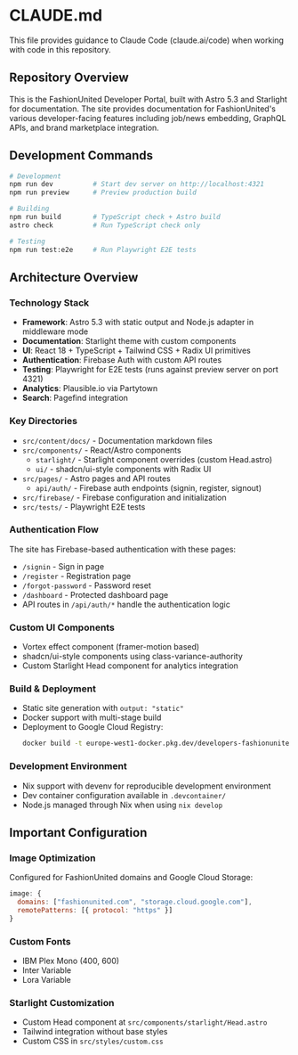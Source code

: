 # CLAUDE.md

This file provides guidance to Claude Code (claude.ai/code) when working with code in this repository.

## Repository Overview

This is the FashionUnited Developer Portal, built with Astro 5.3 and Starlight for documentation. The site provides documentation for FashionUnited's various developer-facing features including job/news embedding, GraphQL APIs, and brand marketplace integration.

## Development Commands

```bash
# Development
npm run dev          # Start dev server on http://localhost:4321
npm run preview      # Preview production build

# Building
npm run build        # TypeScript check + Astro build
astro check          # Run TypeScript check only

# Testing
npm run test:e2e     # Run Playwright E2E tests
```

## Architecture Overview

### Technology Stack
- **Framework**: Astro 5.3 with static output and Node.js adapter in middleware mode
- **Documentation**: Starlight theme with custom components
- **UI**: React 18 + TypeScript + Tailwind CSS + Radix UI primitives
- **Authentication**: Firebase Auth with custom API routes
- **Testing**: Playwright for E2E tests (runs against preview server on port 4321)
- **Analytics**: Plausible.io via Partytown
- **Search**: Pagefind integration

### Key Directories
- `src/content/docs/` - Documentation markdown files
- `src/components/` - React/Astro components
  - `starlight/` - Starlight component overrides (custom Head.astro)
  - `ui/` - shadcn/ui-style components with Radix UI
- `src/pages/` - Astro pages and API routes
  - `api/auth/` - Firebase auth endpoints (signin, register, signout)
- `src/firebase/` - Firebase configuration and initialization
- `src/tests/` - Playwright E2E tests

### Authentication Flow
The site has Firebase-based authentication with these pages:
- `/signin` - Sign in page
- `/register` - Registration page
- `/forgot-password` - Password reset
- `/dashboard` - Protected dashboard page
- API routes in `/api/auth/*` handle the authentication logic

### Custom UI Components
- Vortex effect component (framer-motion based)
- shadcn/ui-style components using class-variance-authority
- Custom Starlight Head component for analytics integration

### Build & Deployment
- Static site generation with `output: "static"`
- Docker support with multi-stage build
- Deployment to Google Cloud Registry:
  ```bash
  docker build -t europe-west1-docker.pkg.dev/developers-fashionunited-com/developersite/ssrastrofrontend:latest . && docker push europe-west1-docker.pkg.dev/developers-fashionunited-com/developersite/ssrastrofrontend:latest
  ```

### Development Environment
- Nix support with devenv for reproducible development environment
- Dev container configuration available in `.devcontainer/`
- Node.js managed through Nix when using `nix develop`

## Important Configuration

### Image Optimization
Configured for FashionUnited domains and Google Cloud Storage:
```js
image: {
  domains: ["fashionunited.com", "storage.cloud.google.com"],
  remotePatterns: [{ protocol: "https" }]
}
```

### Custom Fonts
- IBM Plex Mono (400, 600)
- Inter Variable
- Lora Variable

### Starlight Customization
- Custom Head component at `src/components/starlight/Head.astro`
- Tailwind integration without base styles
- Custom CSS in `src/styles/custom.css`